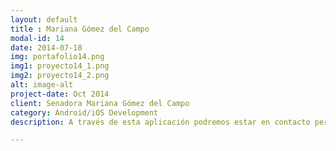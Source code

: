 ```yaml
---
layout: default
title : Mariana Gómez del Campo
modal-id: 14
date: 2014-07-18
img: portafolio14.png
img1: proyecto14_1.png
img2: proyecto14_2.png
alt: image-alt
project-date: Oct 2014
client: Senadora Mariana Gómez del Campo
category: Android/iOS Development
description: A través de esta aplicación podremos estar en contacto permanente. Todo lo que quieres saber sobre mí, conocerás mis actividades, propuestas y fácilmente podrás agendar una cita o visita al Senado de la República.<a href="https://play.google.com/store/apps/details?id=com.marianagc.mariana">Google Play</a>.<a href="https://itunes.apple.com/us/app/mariana-gomez-del-campo/id979834670?ls=1&mt=8">App store</a>.

---
```


